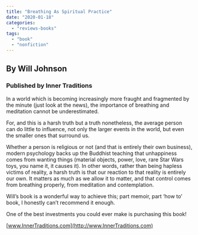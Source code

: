 ```yaml
---
title: "Breathing As Spiritual Practice"
date: "2020-01-18"
categories: 
  - "reviews-books"
tags: 
  - "book"
  - "nonfiction"
---
```


## By Will Johnson

### Published by Inner Traditions

In a world which is becoming increasingly more fraught and fragmented by the minute (just look at the news), the importance of breathing and meditation cannot be underestimated.

For, and this is a harsh truth but a truth nonetheless, the average person can do little to influence, not only the larger events in the world, but even the smaller ones that surround us.

Whether a person is religious or not (and that is entirely their own business), modern psychology backs up the Buddhist teaching that unhappiness comes from wanting things (material objects, power, love, rare Star Wars toys, you name it, it causes it). In other words, rather than being hapless victims of reality, a harsh truth is that our reaction to that reality is entirely our own. It matters as much as we allow it to matter, and that control comes from breathing properly, from meditation and contemplation.

Will’s book is a wonderful way to achieve this; part memoir, part ‘how to’ book, I honestly can’t recommend it enough.

One of the best investments you could ever make is purchasing this book!

[www.InnerTraditions.com](http://www.InnerTraditions.com)
